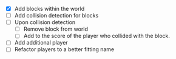 - [x] Add blocks within the world
- [ ] Add collision detection for blocks
- [ ] Upon collision detection
  - [ ] Remove block from world
  - [ ] Add to the score of the player who collided with the block.
- [ ] Add additional player
- [ ] Refactor players to a better fitting name
